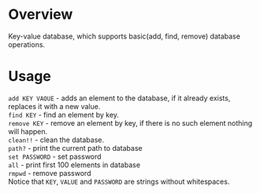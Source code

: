 # Overview

Key-value database, which supports basic(add, find, remove) database operations.

# Usage

```add KEY VAOUE``` - adds an element to the database, if it already exists, replaces it with a new value.  
```find KEY``` - find an element by key.  
```remove KEY``` - remove an element by key, if there is no such element nothing will happen.  
```clean!!``` - clean the database.   
```path?``` - print the current path to database  
```set PASSWORD``` - set password  
```all``` - print first 100 elements in database  
```rmpwd``` - remove password  
Notice that ```KEY```, ```VALUE``` and ```PASSWORD``` are strings without whitespaces.  